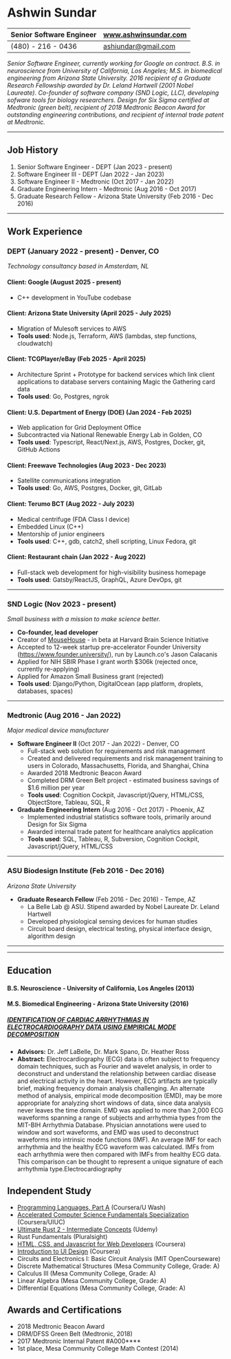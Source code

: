 # Ashwin Sundar

| Senior Software Engineer | www.ashwinsundar.com |  
| - | - |  
| (480) - 216 - 0436 | [ashiundar@gmail.com](ashiundar@gmail.com) |

*Senior Software Engineer, currently working for Google on contract. B.S. in neuroscience from University of California, Los Angeles; M.S. in biomedical engineering from Arizona State University. 2016 recipient of a Graduate Research Fellowship awarded by Dr. Leland Hartwell (2001 Nobel Laureate). Co-founder of software company (SND Logic, LLC), developing sofware tools for biology researchers. Design for Six Sigma certified at Medtronic (green belt), recipient of 2018 Medtronic Beacon Award for outstanding engineering contributions, and recipient of internal trade patent at Medtronic.*

---

## Job History
1) Senior Software Engineer - DEPT (Jan 2023 - present)
2) Software Engineer III - DEPT (Jan 2022 - Jan 2023)
3) Software Engineer II - Medtronic (Oct 2017 - Jan 2022)
4) Graduate Engineering Intern - Medtronic (Aug 2016 - Oct 2017)
5) Graduate Research Fellow - Arizona State University (Feb 2016 - Dec 2016)
---
## Work Experience

### DEPT (January 2022 - present) - Denver, CO
 
*Technology consultancy based in Amsterdam, NL*


#### Client: Google (August 2025 - present)

- C++ development in YouTube codebase

#### Client: Arizona State University (April 2025 - July 2025)

- Migration of Mulesoft services to AWS
- **Tools used**: Node.js, Terraform, AWS (lambdas, step functions, cloudwatch)

#### Client: TCGPlayer/eBay (Feb 2025 - April 2025)

- Architecture Sprint + Prototype for backend services which link client applications to database servers containing Magic the Gathering card data
- **Tools used**: Go, Postgres, ngrok

#### Client: U.S. Department of Energy (DOE) (Jan 2024 - Feb 2025)

- Web application for Grid Deployment Office
- Subcontracted via National Renewable Energy Lab in Golden, CO
- **Tools used**: Typescript, React/Next.js, AWS, Postgres, Docker, git, GitHub Actions

#### Client: Freewave Technologies (Aug 2023 - Dec 2023)

- Satellite communications integration
- **Tools used**: Go, AWS, Postgres, Docker, git, GitLab

#### Client: Terumo BCT (Aug 2022 - July 2023)

- Medical centrifuge (FDA Class I device)
- Embedded Linux (C++)
- Mentorship of junior engineers
- **Tools used**: C++, gdb, catch2, shell scripting, Linux Fedora, git

#### Client: Restaurant chain (Jan 2022 - Aug 2022)

- Full-stack web development for high-visibility business homepage
- **Tools used**: Gatsby/ReactJS, GraphQL, Azure DevOps, git

---

### SND Logic (Nov 2023 - present)

*Small business with a mission to make science better.*

- **Co-founder, lead developer**
- Creator of [MouseHouse](https://mousehouse.bio) - in beta at Harvard Brain Science Initiative
- Accepted to 12-week startup pre-accelerator Founder University (https://www.founder.university/), run by Launch.co's Jason Calacanis
- Applied for NIH SBIR Phase I grant worth $306k (rejected once, currently re-applying)
- Applied for Amazon Small Business grant (rejected)
- **Tools used**: Django/Python, DigitalOcean (app platform, droplets, databases, spaces)

---

### Medtronic (Aug 2016 - Jan 2022)

*Major medical device manufacturer*

- **Software Engineer II** (Oct 2017 - Jan 2022) - Denver, CO
  - Full-stack web solution for requirements and risk management
  - Created and delivered requirements and risk management training to users in Colorado, Massachusetts, Florida, and Shanghai, China
  - Awarded 2018 Medtronic Beacon Award
  - Completed DRM Green Belt project - estimated business savings of $1.6 million per year
  - **Tools used**: Cognition Cockpit, Javascript/jQuery, HTML/CSS, ObjectStore, Tableau, SQL, R
- **Graduate Engineering Intern** (Aug 2016 - Oct 2017) - Phoenix, AZ
  - Implemented industrial statistics software tools, primarily around Design for Six Sigma
  - Awarded internal trade patent for healthcare analytics application
  - **Tools used**: SQL, Tableau, R, Subversion, Cognition Cockpit, Javascript/jQuery, HTML/CSS

---

### ASU Biodesign Institute (Feb 2016 - Dec 2016)

*Arizona State University*

- **Graduate Research Fellow** (Feb 2016 - Dec 2016) - Tempe, AZ
    - La Belle Lab @ ASU. Stipend awarded by Nobel Laureate Dr. Leland Hartwell
    - Developed physiological sensing devices for human studies
    - Circuit board design, electrical testing, physical interface design, algorithm design

---
---

## Education  

#### B.S. Neuroscience - University of California, Los Angeles (2013)

#### M.S. Biomedical Engineering - Arizona State University (2016)

##### [IDENTIFICATION OF CARDIAC ARRHYTHMIAS IN ELECTROCARDIOGRAPHY DATA USING EMPIRICAL MODE DECOMPOSITION](https://github.com/AshwinSundar/Empirical-Mode-Decomposition-for-MIT-BIH-Arrhythmia-Data/blob/master/Ashwin%20Sundar%20Final%20Report.pdf)
  - **Advisors:** Dr. Jeff LaBelle, Dr. Mark Spano, Dr. Heather Ross
  - **Abstract:** Electrocardiography (ECG) data is often subject to frequency domain techniques, such as Fourier and wavelet analysis, in order to deconstruct and understand the relationship between cardiac disease and electrical activity in the heart. However, ECG artifacts are typically brief, making frequency domain analysis challenging. An alternate method of analysis, empirical mode decomposition (EMD), may be more appropriate for analyzing short windows of data, since data analysis never leaves the time domain. EMD was applied to more than 2,000 ECG waveforms spanning a range of subjects and arrhythmia types from the MIT-BIH Arrhythmia Database. Physician annotations were used to window and sort waveforms, and EMD was used to deconstruct waveforms into intrinsic mode functions (IMF). An average IMF for each arrhythmia and the healthy ECG waveform was calculated. IMFs from each arrhythmia were then compared with IMFs from healthy ECG data. This comparison can be thought to represent a unique signature of each arrhythmia type.Electrocardiography

## Independent Study

- [Programming Languages, Part A](https://www.coursera.org/learn/programming-languages) (Coursera/U Wash)
- [Accelerated Computer Science Fundamentals Specialization](https://www.coursera.org/account/accomplishments/specialization/QWNCL53BMER8?utm_source=link&utm_medium=certificate&utm_content=cert_image&utm_campaign=sharing_cta&utm_product=s12n) (Coursera/UIUC)
- [Ultimate Rust 2 - Intermediate Concepts](https://www.udemy.com/certificate/UC-5c5cc621-0ac8-44ae-8915-792c8ee0add0/) (Udemy)
- Rust Fundamentals (Pluralsight)
- [HTML, CSS, and Javascript for Web Developers](https://coursera.org/share/e84a063b6b4cd55564b47b5cc88c9100) (Coursera)
- [Introduction to UI Design](https://coursera.org/share/0e0eec27afa51fbf2ba6e48852a65c4f) (Coursera)
- Circuits and Electronics I: Basic Circuit Analysis (MIT OpenCourseware)
- Discrete Mathematical Structures (Mesa Community College, Grade: A)
- Calculus III (Mesa Community College, Grade: A)
- Linear Algebra (Mesa Community College, Grade: A)
- Differential Equations (Mesa Community College, Grade: A)

## Awards and Certifications

- 2018 Medtronic Beacon Award
- DRM/DFSS Green Belt (Medtronic, 2018)
- 2017 Medtronic Internal Patent #A000****
- 1st place, Mesa Community College Math Contest (2014)
